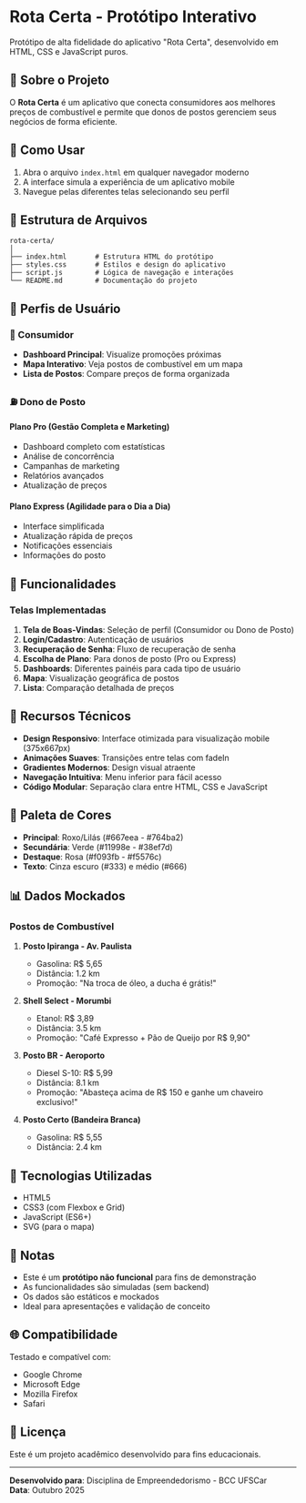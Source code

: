 # Rota Certa - Protótipo Interativo

Protótipo de alta fidelidade do aplicativo "Rota Certa", desenvolvido em HTML, CSS e JavaScript puros.

## 📱 Sobre o Projeto

O **Rota Certa** é um aplicativo que conecta consumidores aos melhores preços de combustível e permite que donos de postos gerenciem seus negócios de forma eficiente.

## 🚀 Como Usar

1. Abra o arquivo `index.html` em qualquer navegador moderno
2. A interface simula a experiência de um aplicativo mobile
3. Navegue pelas diferentes telas selecionando seu perfil

## 📂 Estrutura de Arquivos

```
rota-certa/
│
├── index.html       # Estrutura HTML do protótipo
├── styles.css       # Estilos e design do aplicativo
├── script.js        # Lógica de navegação e interações
└── README.md        # Documentação do projeto
```

## 👥 Perfis de Usuário

### 🚗 Consumidor
- **Dashboard Principal**: Visualize promoções próximas
- **Mapa Interativo**: Veja postos de combustível em um mapa
- **Lista de Postos**: Compare preços de forma organizada

### ⛽ Dono de Posto

#### Plano Pro (Gestão Completa e Marketing)
- Dashboard completo com estatísticas
- Análise de concorrência
- Campanhas de marketing
- Relatórios avançados
- Atualização de preços

#### Plano Express (Agilidade para o Dia a Dia)
- Interface simplificada
- Atualização rápida de preços
- Notificações essenciais
- Informações do posto

## 🎨 Funcionalidades

### Telas Implementadas

1. **Tela de Boas-Vindas**: Seleção de perfil (Consumidor ou Dono de Posto)
2. **Login/Cadastro**: Autenticação de usuários
3. **Recuperação de Senha**: Fluxo de recuperação de senha
4. **Escolha de Plano**: Para donos de posto (Pro ou Express)
5. **Dashboards**: Diferentes painéis para cada tipo de usuário
6. **Mapa**: Visualização geográfica de postos
7. **Lista**: Comparação detalhada de preços

## 🎯 Recursos Técnicos

- **Design Responsivo**: Interface otimizada para visualização mobile (375x667px)
- **Animações Suaves**: Transições entre telas com fadeIn
- **Gradientes Modernos**: Design visual atraente
- **Navegação Intuitiva**: Menu inferior para fácil acesso
- **Código Modular**: Separação clara entre HTML, CSS e JavaScript

## 🎨 Paleta de Cores

- **Principal**: Roxo/Lilás (#667eea - #764ba2)
- **Secundária**: Verde (#11998e - #38ef7d)
- **Destaque**: Rosa (#f093fb - #f5576c)
- **Texto**: Cinza escuro (#333) e médio (#666)

## 📊 Dados Mockados

### Postos de Combustível

1. **Posto Ipiranga - Av. Paulista**
   - Gasolina: R$ 5,65
   - Distância: 1.2 km
   - Promoção: "Na troca de óleo, a ducha é grátis!"

2. **Shell Select - Morumbi**
   - Etanol: R$ 3,89
   - Distância: 3.5 km
   - Promoção: "Café Expresso + Pão de Queijo por R$ 9,90"

3. **Posto BR - Aeroporto**
   - Diesel S-10: R$ 5,99
   - Distância: 8.1 km
   - Promoção: "Abasteça acima de R$ 150 e ganhe um chaveiro exclusivo!"

4. **Posto Certo (Bandeira Branca)**
   - Gasolina: R$ 5,55
   - Distância: 2.4 km

## 🔧 Tecnologias Utilizadas

- HTML5
- CSS3 (com Flexbox e Grid)
- JavaScript (ES6+)
- SVG (para o mapa)

## 📝 Notas

- Este é um **protótipo não funcional** para fins de demonstração
- As funcionalidades são simuladas (sem backend)
- Os dados são estáticos e mockados
- Ideal para apresentações e validação de conceito

## 🌐 Compatibilidade

Testado e compatível com:
- Google Chrome
- Microsoft Edge
- Mozilla Firefox
- Safari

## 📄 Licença

Este é um projeto acadêmico desenvolvido para fins educacionais.

---

**Desenvolvido para**: Disciplina de Empreendedorismo - BCC UFSCar  
**Data**: Outubro 2025


